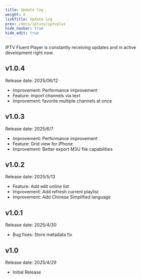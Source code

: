 ```yaml
---
title: Update log
weight: 4
linkTitle: Update Log
prev: /docs/iptvos/iptvplus
hide_navbar: true
hide_edit: true
---
```


IPTV Fluent Player is constantly receiving updates and in active development right now.

## v1.0.4

Release date: 2025/06/12

- Improvement: Performance improvement
- Feature: import channels via text
- Improvement: favorite multiple channels at once

## v1.0.3

Release date: 2025/6/7

- Improvement: Performance improvement
- Feature: Grid view for iPhone
- Improvement: Better export M3U file capabilities

## v1.0.2

Release date: 2025/5/13

- Feature: Add edit online list
- Improvement: Add refresh current playlist
- Improvement: Add Chinese Simplified language

## v1.0.1

Release date: 2025/4/30

- Bug fixes: Store metadata fix

## v1.0

Release date: 2025/4/29

- Initial Release
